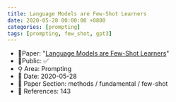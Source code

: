 ```yaml
---
title: Language Models are Few-Shot Learners
date: 2020-05-28 00:00:00 +0800
categories: [prompting]
tags: [prompting, few_shot, gpt3]
---
```


- 📙Paper: "[Language Models are Few-Shot Learners](https://www.semanticscholar.org/paper/Language-Models-are-Few-Shot-Learners-Brown-Mann/6b85b63579a916f705a8e10a49bd8d849d91b1fc)"
- 🔑Public: ✅
- ⚲ Area: Prompting
- 📅 Date: 2020-05-28
- 🔎 Paper Section: methods / fundamental / few-shot
- 📝 References: 143
